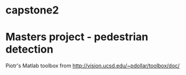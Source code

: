 capstone2
=========

Masters project - pedestrian detection
=========
Piotr's Matlab toolbox from http://vision.ucsd.edu/~pdollar/toolbox/doc/
